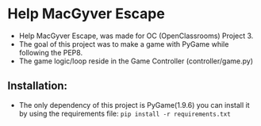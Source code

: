 # **Help MacGyver Escape**
- Help MacGyver Escape, was made for OC (OpenClassrooms) Project 3.
- The goal of this project was to make a game with PyGame while following the PEP8.
- The game logic/loop reside in the Game Controller (controller/game.py)

## **Installation:**
- The only dependency of this project is PyGame(1.9.6) you can install it by using the requirements file:
`pip install -r requirements.txt`
